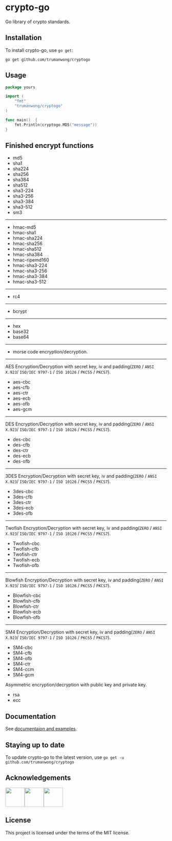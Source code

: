 # crypto-go

Go library of crypto standards.

## Installation

To install crypto-go, use `go get`:

```shell
go get github.com/trumanwong/cryptogo
```

## Usage
```go
package yours

import (
	"fmt"
	"trumanwong/cryptogo"
)

func main()  {
    fmt.Println(cryptogo.MD5("message"))
}
```

## Finished encrypt functions

- md5
- sha1
- sha224
- sha256
- sha384
- sha512
- sha3-224
- sha3-256
- sha3-384
- sha3-512
- sm3

---

- hmac-md5
- hmac-sha1
- hmac-sha224
- hmac-sha256
- hmac-sha512
- hmac-sha384
- hmac-ripemd160
- hmac-sha3-224
- hmac-sha3-256
- hmac-sha3-384
- hmac-sha3-512

---

- rc4

---

- bcrypt

---

- hex
- base32
- base64

---

- morse code encryption/decryption.

---

AES Encryption/Decryption with secret key, iv and padding(`ZERO` / `ANSI X.923`/ `ISO/IEC 9797-1` / `ISO 10126` / `PKCS5` / `PKCS7`).
- aes-cbc
- aes-cfb
- aes-ctr
- aes-ecb
- aes-ofb
- aes-gcm

---

DES Encryption/Decryption with secret key, iv and padding(`ZERO` / `ANSI X.923`/ `ISO/IEC 9797-1` / `ISO 10126` / `PKCS5` / `PKCS7`).
- des-cbc
- des-cfb
- des-ctr
- des-ecb
- des-ofb

---

3DES Encryption/Decryption with secret key, iv and padding(`ZERO` / `ANSI X.923`/ `ISO/IEC 9797-1` / `ISO 10126` / `PKCS5` / `PKCS7`).
- 3des-cbc
- 3des-cfb
- 3des-ctr
- 3des-ecb
- 3des-ofb

---

Twofish Encryption/Decryption with secret key, iv and padding(`ZERO` / `ANSI X.923`/ `ISO/IEC 9797-1` / `ISO 10126` / `PKCS5` / `PKCS7`).
- Twofish-cbc
- Twofish-cfb
- Twofish-ctr
- Twofish-ecb
- Twofish-ofb

---

Blowfish Encryption/Decryption with secret key, iv and padding(`ZERO` / `ANSI X.923`/ `ISO/IEC 9797-1` / `ISO 10126` / `PKCS5` / `PKCS7`).
- Blowfish-cbc
- Blowfish-cfb
- Blowfish-ctr
- Blowfish-ecb
- Blowfish-ofb

---

SM4 Encryption/Decryption with secret key, iv and padding(`ZERO` / `ANSI X.923`/ `ISO/IEC 9797-1` / `ISO 10126` / `PKCS5` / `PKCS7`).
- SM4-cbc
- SM4-cfb
- SM4-ofb
- SM4-ctr
- SM4-ccm
- SM4-gcm

Asymmetric encryption/decryption with public key and private key.

- rsa
- ecc

## Documentation

See [documentaion and examples](https://pkg.go.dev/github.com/trumanwong/cryptogo).

## Staying up to date

To update crypto-go to the latest version, use `go get -u github.com/trumanwong/cryptogo`

## Acknowledgements
<a href="https://jb.gg/OpenSourceSupport"><img src="https://resources.jetbrains.com/storage/products/company/brand/logos/jb_beam.svg?_gl=1*1nuywz*_ga*NTcwMDkwNDIxLjE2ODQzMTI1Mzg.*_ga_9J976DJZ68*MTY4NDMxMjUzOC4xLjEuMTY4NDMxMjU1Mi4wLjAuMA.." width="60" height="60"><img src="https://resources.jetbrains.com/storage/products/company/brand/logos/GoLand.svg?_gl=1*1nuywz*_ga*NTcwMDkwNDIxLjE2ODQzMTI1Mzg.*_ga_9J976DJZ68*MTY4NDMxMjUzOC4xLjEuMTY4NDMxMjU1Mi4wLjAuMA.." width="60" height="60"><img src="https://resources.jetbrains.com/storage/products/company/brand/logos/GoLand_icon.svg?_gl=1*1b2zdbh*_ga*NTcwMDkwNDIxLjE2ODQzMTI1Mzg.*_ga_9J976DJZ68*MTY4NDMxMjUzOC4xLjEuMTY4NDMxMjU1Mi4wLjAuMA.." width="60" height="60"></a>

## License
This project is licensed under the terms of the MIT license.